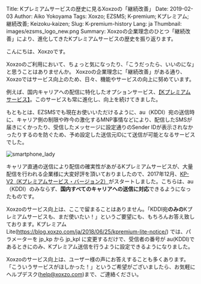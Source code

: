 Title: Kプレミアムサービスの歴史に見るXoxzoの「継続改善」
Date: 2019-02-03 
Author: Aiko Yokoyama
Tags: Xoxzo; EZSMS; K-premium; Kプレミアム; 継続改善; Keizoku-kaizen;
Slug: K-premium-history
Lang: ja
Thumbnail: images/ezsms_logo_new.png
Summary: Xoxzoの企業理念のひとつ「継続改善」により、進化してきたKプレミアムサービスの歴史を振り返ります。

こんにちは、Xoxzoです。

Xoxzoのご利用において、ちょっと気になったり、「こうだったら、いいのにな」と思うことはありませんか。
Xoxzoの企業理念に「継続改善」がある通り、Xoxzoではサービス向上のため、日々、機能やサービスの向上に努めています。

例えば、国内キャリアへの配信に特化したオプションサービス、[【Kプレミアムサービス】](https://help.xoxzo.com/ja/xoxzo-cloud-telephony-platform/articles/the-k-premium-service/)。このサービスも常に進化し、向上を続けてきました。

もともとは、EZSMSでも現在お使いいただけるように、au（KDDI）宛の送信時に、キャリア側の制限や昨今の激化するMNP事情などにより、配信したSMSが届きにくかったり、受信したメッセージに設定通りのSender IDが表示されなかったりするのを防ぐため、予め設定した送信元IDにて送信が可能となるサービスでした。

![smartphone_lady](images/k-premium-history/delight_phone.jpg)

キャリア直通の送信により配信の確実性があがるKプレミアムサービスが、大量配信を行われる企業様に大変好評を頂いておりましたので、2017年12月、[KP-V2（Kプレミアムサービス・バージョン2）](https://blog.xoxzo.com/ja/2017/11/24/kpremium-v2-notice/)がスタートしました。こちらは、au（KDDI）のみならず、**国内すべてのキャリアへの送信に対応**できるようになったものです。

Xoxzoのサービス向上は、ここで留まることはありません。「KDDI宛**のみの**Kプレミアムサービスも、まだ使いたい！」というご要望にも、もちろんお答え致しております。KプレミアムLite(https://blog.xoxzo.com/ja/2018/06/25/kpremium-lite-notice/) では、パラメーターを jp_kp から jp_kpl に変更するだけで、受信者の番号が au(KDDI)であるときにのみ、Kプレミアム送信を行うように設定できるようになりました。

Xoxzoのサービス向上は、ユーザー様の声にお答えすることも多くあります。「こういうサービスがほしかった！」というご希望がございましたら、お気軽にヘルプデスク(help@xoxzo.com)まで、ご連絡ください。

